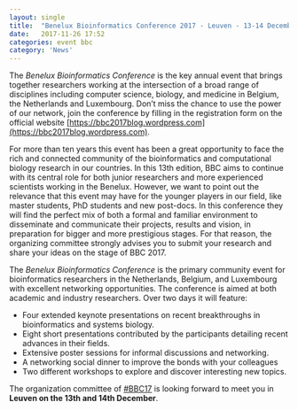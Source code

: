 ```yaml
---
layout: single
title:  "Benelux Bioinformatics Conference 2017 - Leuven - 13-14 December"
date:   2017-11-26 17:52
categories: event bbc
category: 'News'
---
```


The *Benelux Bioinformatics Conference* is the key annual event that brings together researchers working at the intersection of a broad range of disciplines including computer science, biology, and medicine in Belgium, the Netherlands and Luxembourg. Don’t miss the chance to use the power of our network, join the conference by filling in the registration form on the official website [https://bbc2017blog.wordpress.com](https://bbc2017blog.wordpress.com).

For more than ten years this event has been a great opportunity to face the rich and connected community of the bioinformatics and computational biology research in our countries. In this 13th edition, BBC aims to continue with its central role for both junior researchers and more experienced scientists working in the Benelux. However, we want to point out the relevance that this event may have for the younger players in our field, like master students, PhD students and new post-docs. In this conference they will find the perfect mix of both a formal and familiar environment to disseminate and communicate their projects, results and vision, in preparation for bigger and more prestigious stages. For that reason, the organizing committee strongly advises you to submit your research and share your ideas on the stage of BBC 2017.

The *Benelux Bioinformatics Conference* is the primary community event for bioinformatics researchers in the Netherlands, Belgium, and Luxembourg with excellent networking opportunities. The conference is aimed at both academic and industry researchers. Over two days it will feature:

- Four extended keynote presentations on recent breakthroughs in bioinformatics and systems biology.
- Eight short presentations contributed by the participants detailing recent advances in their fields.
- Extensive poster sessions for informal discussions and networking.
- A networking social dinner to improve the bonds with your colleagues
- Two different workshops to explore and discover interesting new topics.

The organization committee of [#BBC17](https://twitter.com/hashtag/BBC17?src=hash) is looking forward to meet you in **Leuven on the 13th and 14th December**.
